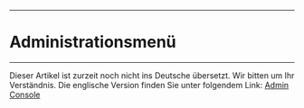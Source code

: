 ****
# Administrationsmenü
---

Dieser Artikel ist zurzeit noch nicht ins Deutsche übersetzt. Wir bitten um Ihr Verständnis. Die englische Version finden Sie unter folgendem Link: [Admin Console](https://help.toladata.com/en/toladata-course/lesson-2-getting-started/admin-console.html)






